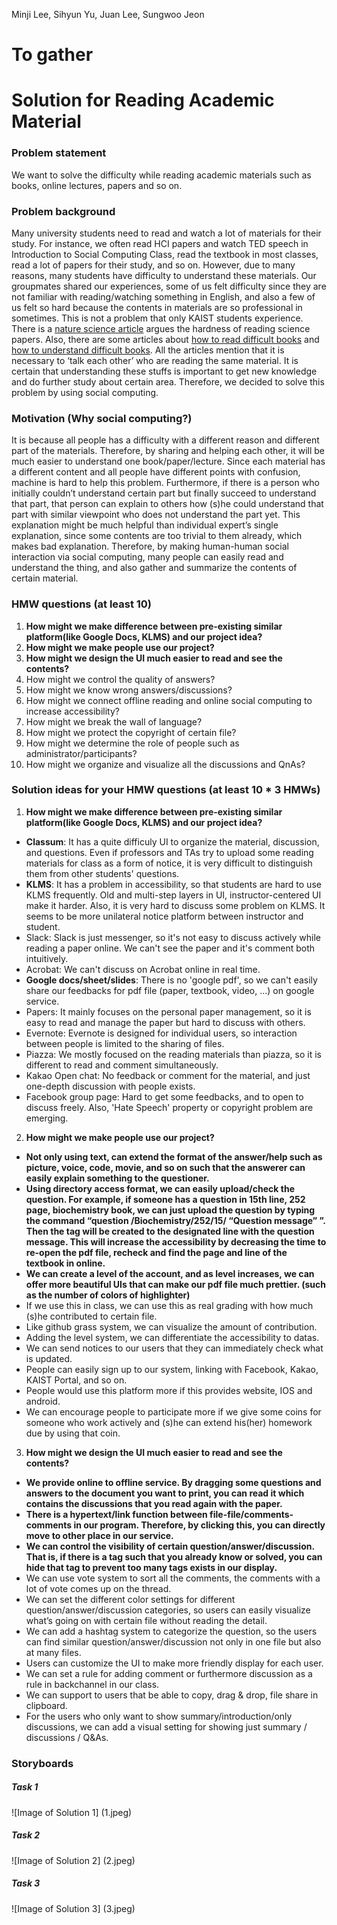 Minji Lee, Sihyun Yu, Juan Lee, Sungwoo Jeon
# To gather
# Solution for Reading Academic Material

### Problem statement
We want to solve the difficulty while reading academic materials such as books, online lectures, papers and so on.

### Problem background
Many university students need to read and watch a lot of materials for their study. For instance, we often read HCI papers and watch TED speech in Introduction to Social Computing Class, read the textbook in most classes, read a lot of papers for their study, and so on. However, due to many reasons, many students have difficulty to understand these materials. Our groupmates shared our experiences, some of us felt difficulty since they are not familiar with reading/watching something in English, and also a few of us felt so hard because the contents in materials are so professional in sometimes. This is not a problem that only KAIST students experience. There is a [nature science article](https://www.nature.com/news/it-s-not-just-you-science-papers-are-getting-harder-to-read-1.21751) argues the hardness of reading science papers. Also, there are some articles about [how to read difficult books](https://bookriot.com/2017/11/09/reading-difficult-books/) and [how to understand difficult books](https://www.thoughtco.com/how-to-understand-a-difficult-book-1857120). All the articles mention that it is necessary to ‘talk each other’ who are reading the same material. It is certain that understanding these stuffs is important to get new knowledge and do further study about certain area. Therefore, we decided to solve this problem by using social computing.

### Motivation (Why social computing?)
It is because all people has a difficulty with a different reason and different part of the materials. Therefore, by sharing and helping each other, it will be much easier to understand one book/paper/lecture. Since each material has a different content and all people have different points with confusion, machine is hard to help 	this problem. Furthermore, if there is a person who initially couldn’t understand certain part but finally succeed to understand that part, that person can explain to others how (s)he could understand that part with similar viewpoint who does not understand the part yet. This explanation might be much helpful than individual expert’s single explanation, since some contents are too trivial to them already, which makes bad explanation. Therefore, by making human-human social interaction via social computing, many people can easily read and understand the thing, and also gather and summarize the contents of certain material.

### HMW questions (at least 10)
1. **How might we make difference between pre-existing similar platform(like Google Docs, KLMS) and our project idea?**
2. **How might we make people use our project?**
3. **How might we design the UI much easier to read and see the contents?**
4. How might we control the quality of answers?
5. How might we know wrong answers/discussions?
6. How might we connect offline reading and online social computing to increase accessibility?
7. How might we break the wall of language?
8. How might we protect the copyright of certain file?
9. How might we determine the role of people such as administrator/participants?
10. How might we organize and visualize all the discussions and QnAs?

### Solution ideas for your HMW questions (at least 10 * 3 HMWs)
1. **How might we make difference between pre-existing similar platform(like Google Docs, KLMS) and our project idea?**
  - **Classum**: It has a quite difficuly UI to organize the material, discussion, and questions. Even if professors and TAs try to upload some reading materials for class as a form of notice, it is very difficult to distinguish them from other students' questions.
  - **KLMS**: It has a problem in accessibility, so that students are hard to use KLMS frequently. Old and multi-step layers in UI, instructor-centered UI make it harder. Also, it is very hard to discuss some problem on KLMS. It seems to be more unilateral notice platform between instructor and student.
  - Slack: Slack is just messenger, so it's not easy to discuss actively while reading a paper online. We can't see the paper and it's comment both intuitively.
  - Acrobat: We can't discuss on Acrobat online in real time.
  - **Google docs/sheet/slides**: There is no 'google pdf', so we can't easily share our feedbacks for pdf file (paper, textbook, video, ...) on google service.
  - Papers: It mainly focuses on the personal paper management, so it is easy to read and manage the paper but hard to discuss with others.
  - Evernote: Evernote is designed for individual users, so interaction between people is limited to the sharing of files.
  - Piazza: We mostly focused on the reading materials than piazza, so it is different to read and comment simultaneously. 
  - Kakao Open chat: No feedback or comment for the material, and just one-depth discussion with people exists.
  - Facebook group page: Hard to get some feedbacks, and to open to discuss freely. Also, 'Hate Speech' property or copyright problem are emerging.

2. **How might we make people use our project?**
  - **Not only using text, can extend the format of the answer/help such as picture, voice, code, movie, and so on such that the answerer can easily explain something to the questioner.** 
  - **Using directory access format, we can easily upload/check the question. For example, if someone has a question in 15th line, 252 page, biochemistry book, we can just upload the question by typing the command “question /Biochemistry/252/15/ “Question message” ”. Then the tag will be created to the designated line with the question message. This will increase the accessibility by decreasing the time to re-open the pdf file, recheck and find the page and line of the textbook in online.** 
  - **We can create a level of the account, and as level increases, we can offer more beautiful UIs that can make our pdf file much prettier. (such as the number of colors of highlighter)**
  - If we use this in class, we can use this as real grading with how much (s)he contributed to certain file.
  - Like github grass system, we can visualize the amount of contribution. 
  - Adding the level system, we can differentiate the accessibility to datas.
  - We can send notices to our users that they can immediately check what is updated.
  - People can easily sign up to our system, linking with Facebook, Kakao, KAIST Portal, and so on.
  - People would use this platform more if this provides website, IOS and android.
  - We can encourage people to participate more if we give some coins for someone who work actively and (s)he can extend his(her) homework due by using that coin.

3. **How might we design the UI much easier to read and see the contents?**
  - **We provide online to offline service. By dragging some questions and answers to the document you want to print, you can read it which contains the discussions that you read again with the paper.**
  - **There is a hypertext/link function between file-file/comments-comments in our program. Therefore, by clicking this, you can directly move to other place in our service.**
  - **We can control the visibility of certain question/answer/discussion. That is, if there is a tag such that you already know or solved, you can hide that tag to prevent too many tags exists in our display.**
  - We can use vote system to sort all the comments, the comments with a lot of vote comes up on the thread.
  - We can set the different color settings for different question/answer/discussion categories, so users can easily visualize what’s going on with certain file without reading the detail.
  - We can add a hashtag system to categorize the question, so the users can find similar question/answer/discussion not only in one file but also at many files. 
  - Users can customize the UI to make more friendly display for each user. 
  - We can set a rule for adding comment or furthermore discussion as a rule in backchannel in our class. 
  - We can support to users that be able to copy, drag & drop, file share in clipboard.
  - For the users who only want to show summary/introduction/only discussions, we can add a visual setting for showing just summary / discussions / Q&As. 

### Storyboards

##### Task 1
![Image of Solution 1]
(1.jpeg)

##### Task 2
![Image of Solution 2]
(2.jpeg)

##### Task 3
![Image of Solution 3]
(3.jpeg)